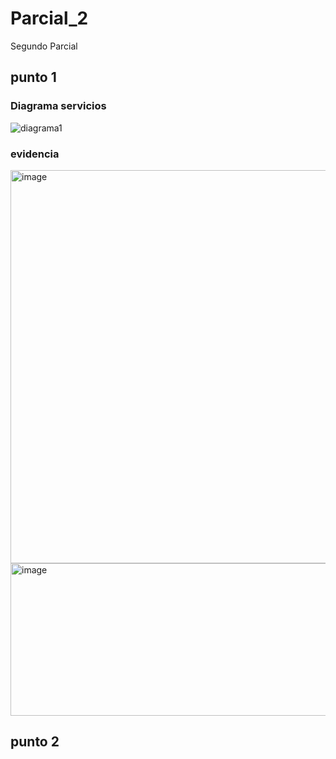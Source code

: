 # Parcial_2
Segundo Parcial
## punto 1
### Diagrama servicios
![diagrama1](https://github.com/user-attachments/assets/08014d0f-b301-4135-95cc-4a0cfa58ec79)



### evidencia

<img width="866" height="629" alt="image" src="https://github.com/user-attachments/assets/39e1fafb-7a8e-46ce-aac5-15f7ce2154cf" />
<img width="652" height="244" alt="image" src="https://github.com/user-attachments/assets/7e5e1e41-05c9-44f5-8573-ed2b51128d98" />

## punto 2
